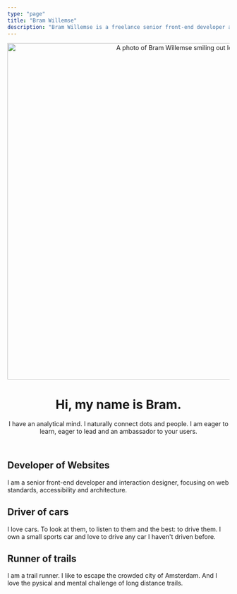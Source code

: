 ```yaml
---
type: "page"
title: "Bram Willemse"
description: "Bram Willemse is a freelance senior front-end developer and interaction designer."
---
```


<header class="brammy__card brammy__header">
    <img class="brammy__image" src="/img/bram-willemse.jpg" alt="A photo of Bram Willemse smiling out loud." width="762" height="763">
    <h1>Hi, my name is Bram.</h1>
    <p>I have an analytical mind. I naturally connect dots and people. I am eager to learn, eager to lead and an ambassador to your users.</p>
</header>

<article class="brammy__card">
    <h1>Developer of Websites</h1>
    <p>I am a senior front-end developer and interaction designer, focusing on web standards, accessibility and architecture.</p>
</article>

<article class="brammy__card">
    <h1>Driver of cars</h1>
    <p>I love cars. To look at them, to listen to them and the best: to drive them. I own a small sports car and love to drive any car I haven't driven before.</p>
</article>

<article class="brammy__card">
    <h1>Runner of trails</h1>
    <p>I am a trail runner. I like to escape the crowded city of Amsterdam. And I love the pysical and mental challenge of long distance trails.</p>
</article>
